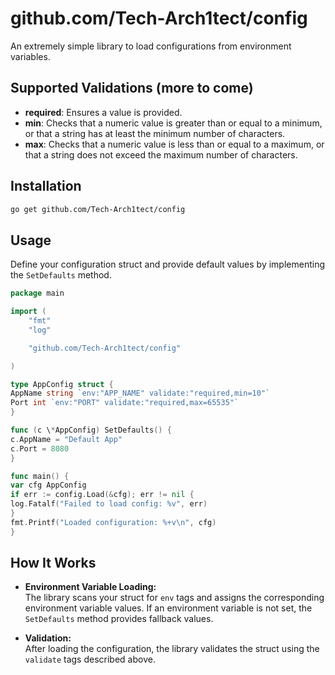 # github.com/Tech-Arch1tect/config

An extremely simple library to load configurations from environment variables.

## Supported Validations (more to come)

- **required**: Ensures a value is provided.
- **min**: Checks that a numeric value is greater than or equal to a minimum, or that a string has at least the minimum number of characters.
- **max**: Checks that a numeric value is less than or equal to a maximum, or that a string does not exceed the maximum number of characters.

## Installation

```bash
go get github.com/Tech-Arch1tect/config
```

## Usage

Define your configuration struct and provide default values by implementing the `SetDefaults` method.

```go
package main

import (
    "fmt"
    "log"

    "github.com/Tech-Arch1tect/config"

)

type AppConfig struct {
AppName string `env:"APP_NAME" validate:"required,min=10"`
Port int `env:"PORT" validate:"required,max=65535"`
}

func (c \*AppConfig) SetDefaults() {
c.AppName = "Default App"
c.Port = 8080
}

func main() {
var cfg AppConfig
if err := config.Load(&cfg); err != nil {
log.Fatalf("Failed to load config: %v", err)
}
fmt.Printf("Loaded configuration: %+v\n", cfg)
}
```

## How It Works

- **Environment Variable Loading:**  
  The library scans your struct for `env` tags and assigns the corresponding environment variable values. If an environment variable is not set, the `SetDefaults` method provides fallback values.

- **Validation:**  
  After loading the configuration, the library validates the struct using the `validate` tags described above.
